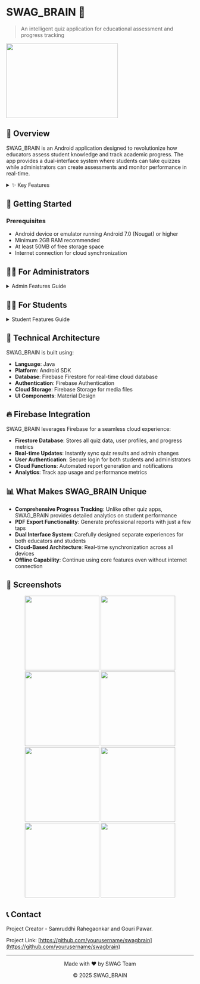 # SWAG_BRAIN 🧠
> An intelligent quiz application for educational assessment and progress tracking

<img src= "logo.jpg" width="300" height="200">


## 📱 Overview

SWAG_BRAIN is an Android application designed to revolutionize how educators assess student knowledge and track academic progress. The app provides a dual-interface system where students can take quizzes while administrators can create assessments and monitor performance in real-time.

<details>
<summary>✨ Key Features</summary>

- **Dual User Interface**: Separate login systems for students and administrators
- **Quiz Creation Dashboard**: Admins can easily create and customize quizzes
- **Real-time Progress Tracking**: Monitor individual and group performance metrics
- **Performance Analytics**: Visualized student progress data
- **PDF Export Functionality**: Save and share student progress reports
- **Secure Authentication**: Protected access to sensitive educational data
- **Intuitive User Experience**: Simple navigation for both students and administrators
- **Cloud Synchronization**: Real-time data syncing across devices with Firebase

</details>

## 🚀 Getting Started

### Prerequisites

- Android device or emulator running Android 7.0 (Nougat) or higher
- Minimum 2GB RAM recommended
- At least 50MB of free storage space
- Internet connection for cloud synchronization

## 👩‍🏫 For Administrators

<details>
<summary>Admin Features Guide</summary>

1. **Login**: Access the admin dashboard using your credentials
2. **Create Quiz**: 
   - Tap the "+" button on the dashboard
   - Add quiz title, description, and time limit
   - Create questions with multiple-choice or text answers
   - Save and publish to make available for students
3. **Monitor Progress**:
   - View real-time student performance metrics
   - Filter results by class, date, or specific quiz
   - Analyze performance trends through visual graphs
4. **Export Reports**:
   - Select students or classes for reporting
   - Choose report parameters and date ranges
   - Generate and save professional PDF reports
   - Share via email or other applications

</details>

## 👨‍🎓 For Students

<details>
<summary>Student Features Guide</summary>

1. **Login**: Enter your student credentials to access your personalized dashboard
2. **Take Quiz**:
   - Select from available quizzes
   - Read instructions and time limits
   - Submit answers within the allocated time
3. **View Results**:
   - Access immediate feedback after quiz completion
   - Review correct answers and explanations
   - Track your progress over time with performance graphs
4. **Practice Mode**:
   - Retry previously taken quizzes to improve scores
   - Access study materials related to quiz topics

</details>

## 🔧 Technical Architecture

SWAG_BRAIN is built using:

- **Language**: Java
- **Platform**: Android SDK
- **Database**: Firebase Firestore for real-time cloud database
- **Authentication**: Firebase Authentication
- **Cloud Storage**: Firebase Storage for media files
- **UI Components**: Material Design

## 🔥 Firebase Integration

SWAG_BRAIN leverages Firebase for a seamless cloud experience:

- **Firestore Database**: Stores all quiz data, user profiles, and progress metrics
- **Real-time Updates**: Instantly sync quiz results and admin changes
- **User Authentication**: Secure login for both students and administrators
- **Cloud Functions**: Automated report generation and notifications
- **Analytics**: Track app usage and performance metrics

## 📊 What Makes SWAG_BRAIN Unique

- **Comprehensive Progress Tracking**: Unlike other quiz apps, SWAG_BRAIN provides detailed analytics on student performance
- **PDF Export Functionality**: Generate professional reports with just a few taps
- **Dual Interface System**: Carefully designed separate experiences for both educators and students
- **Cloud-Based Architecture**: Real-time synchronization across all devices
- **Offline Capability**: Continue using core features even without internet connection

## 📸 Screenshots

<div align="center">
<img src ="Splash_Screen.jpg" width="200"/>
<img src="login_screen.jpg" width="200" />
<img src="admin_dashboard.jpg" width="200" />
<img src="student_progress.jpg" width="200" />
<img src="student_dashboard.jpg" width="200" />
<img src="available_quiz.jpg" width="200" />
<img src="quiz_screen.jpg" width="200" />
<img src="student_score.jpg" width="200" />
   
</div>

## 📞 Contact

Project Creator - Samruddhi Rahegaonkar and Gouri Pawar.

Project Link: [https://github.com/yourusername/swagbrain](https://github.com/yourusername/swagbrain)

---

<div align="center">
<p>Made with ❤️ by SWAG Team</p>
<p>© 2025 SWAG_BRAIN</p>
</div>
